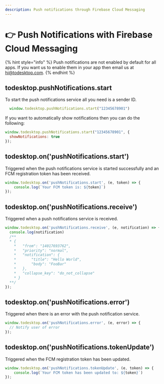 ```yaml
---
description: Push notifications through Firebase Cloud Messaging
---
```


# 👉 Push Notifications with Firebase Cloud Messaging

{% hint style="info" %}
Push notifications are not enabled by default for all apps. If you want us to enable them in your app then email us at hi@todesktop.com.
{% endhint %}

## todesktop.pushNotifications.start

To start the push notifications service all you need is a sender ID.

```javascript
  window.todesktop.pushNotifications.start("12345678901")
```

If you want to automatically show notifications then you can do the following:

```javascript
window.todesktop.pushNotifications.start("12345678901", {
  showNotifications: true
});
```

## todesktop.on('pushNotifications.start')

Triggered when the push notifications service is started successfully and an FCM registration token has been received.

```javascript
window.todesktop.on('pushNotifications.start', (e, token) => {
    console.log(`Your FCM token is: ${token}`)
});
```

## todesktop.on('pushNotifications.receive')

Triggered when a push notifications service is received.

```javascript
window.todesktop.on('pushNotifications.receive', (e, notification) => {
  console.log(notification)
  /**
  * {
	* 	"from": "14017693762",
	* 	"priority": "normal",
	* 	"notification": {
	* 		"title": "Hello World",
	* 		"body": "FooBar"
	* 	},
	* 	"collapse_key": "do_not_collapse"
	* }
  **/
});
```

## todesktop.on('pushNotifications.error')

Triggered when there is an error with the push notification service.

```javascript
window.todesktop.on('pushNotifications.error', (e, error) => {
  // Notify user of error
});
```

## todesktop.on('pushNotifications.tokenUpdate')

Triggered when the FCM registration token has been updated.

```javascript
window.todesktop.on('pushNotifications.tokenUpdate', (e, token) => {
    console.log(`Your FCM token has been updated to: ${token}`)
});
```
